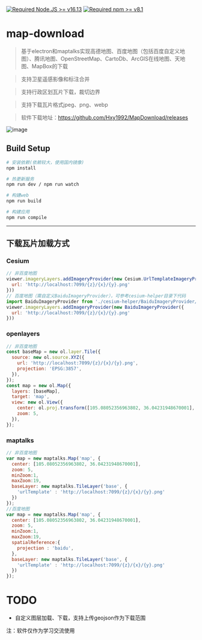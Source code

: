 [![Required Node.JS >= v16.13](https://img.shields.io/static/v1?label=node&message=%3E=16.13&logo=node.js&color)](https://nodejs.org/about/releases/)
[![Required npm >= v8.1](https://img.shields.io/static/v1?label=npm&message=%3E=8.1&logo=npm&color)](https://github.com/npm/cli/releases)
# map-download

> 基于electron和maptalks实现高德地图、百度地图（包括百度自定义地图）、腾讯地图、OpenStreetMap、CartoDb、ArcGIS在线地图、天地图、MapBox的下载

> 支持卫星遥感影像和标注合并

> 支持行政区划瓦片下载，裁切边界

> 支持下载瓦片格式jpeg、png、webp

> 软件下载地址：https://github.com/Hxy1992/MapDownload/releases

![image](https://user-images.githubusercontent.com/14800641/154039927-e8994f36-523b-40cb-b184-46a7d8e1a9f2.png)


## Build Setup

``` bash
# 安装依赖(依赖较大，使用国内镜像)
npm install

# 热更新服务
npm run dev / npm run watch

# 构建web
npm run build

# 构建应用
npm run compile

```
---

## 下载瓦片加载方式

### Cesium

```javascript
// 非百度地图
viewer.imageryLayers.addImageryProvider(new Cesium.UrlTemplateImageryProvider({
  url: 'http://localhost:7099/{z}/{x}/{y}.png'
}))
// 百度地图（需自定义BaiduImageryProvider），可参考cesium-helper目录下代码
import BaiduImageryProvider from './cesium-helper/BaiduImageryProvider/BaiduImageryProvider.js'
viewer.imageryLayers.addImageryProvider(new BaiduImageryProvider({
  url: 'http://localhost:7099/{z}/{x}/{y}.png'
}))

```

### openlayers

```javascript
// 非百度地图
const baseMap = new ol.layer.Tile({
  source: new ol.source.XYZ({
    url: 'http://localhost:7099/{z}/{x}/{y}.png',
    projection: 'EPSG:3857',
  }),
});
const map = new ol.Map({
  layers: [baseMap],
  target: 'map',
  view: new ol.View({
    center: ol.proj.transform([105.08052356963802, 36.04231948670001], 'EPSG:4326', 'EPSG:3857'),
    zoom: 5,
  }),
});

```

### maptalks

```javascript
// 非百度地图
var map = new maptalks.Map('map', {
  center: [105.08052356963802, 36.04231948670001],
  zoom: 5,
  minZoom:1,
  maxZoom:19,
  baseLayer: new maptalks.TileLayer('base', {
    'urlTemplate' : 'http://localhost:7099/{z}/{x}/{y}.png'
  })
});
//百度地图
var map = new maptalks.Map('map', {
  center: [105.08052356963802, 36.04231948670001],
  zoom: 5,
  minZoom:1,
  maxZoom:19,
  spatialReference:{
    projection : 'baidu',
  },
  baseLayer: new maptalks.TileLayer('base', {
    'urlTemplate' : 'http://localhost:7099/{z}/{x}/{y}.png'
  })
});
```

# TODO
+ 自定义图层加载、下载，支持上传geojson作为下载范围


注：软件仅作为学习交流使用
